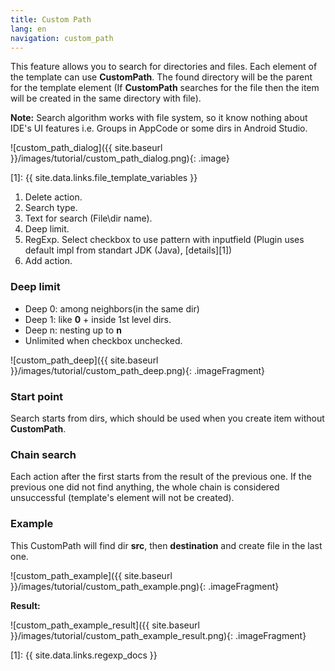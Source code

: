 ```yaml
---
title: Custom Path
lang: en
navigation: custom_path
---
```


This feature allows you to search for directories and files. Each element of the template can use **CustomPath**. The found directory will be the parent for the template element (If **CustomPath** searches for the file then the item will be created in the same directory with file).

**Note:** Search algorithm works with file system, so it know nothing about IDE's UI features i.e. Groups in AppCode or some dirs in Android Studio.

![custom_path_dialog]({{ site.baseurl }}/images/tutorial/custom_path_dialog.png){: .image}


[1]: {{ site.data.links.file_template_variables }}

1. Delete action.
2. Search type.
3. Text for search (File\dir name).
4. Deep limit.
5. RegExp. Select checkbox to use pattern with inputfield (Plugin uses default impl from standart JDK (Java), [details][1])
6. Add action.

### Deep limit

* Deep 0: among neighbors(in the same dir)
* Deep 1: like **0** + inside 1st level dirs.
* Deep n: nesting up to **n**
* Unlimited when checkbox unchecked.

![custom_path_deep]({{ site.baseurl }}/images/tutorial/custom_path_deep.png){: .imageFragment}

### Start point

Search starts from dirs, which should be used when you create item without **CustomPath**.

### Chain search

Each action after the first starts from the result of the previous one. If the previous one did not find anything, the whole chain is considered unsuccessful (template's element will not be created).

### Example

This CustomPath will find dir **src**, then **destination** and create file in the last one.

![custom_path_example]({{ site.baseurl }}/images/tutorial/custom_path_example.png){: .imageFragment}

**Result:**

![custom_path_example_result]({{ site.baseurl }}/images/tutorial/custom_path_example_result.png){: .imageFragment}

[1]: {{ site.data.links.regexp_docs }}
